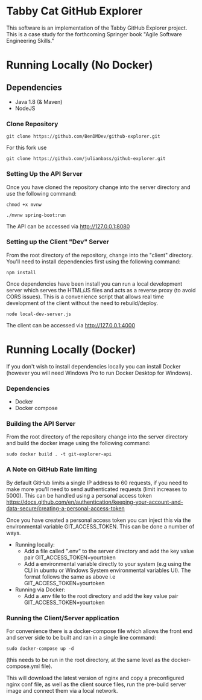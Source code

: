 # Tabby Cat GitHub Explorer
This software is an implementation of the Tabby GitHub Explorer project. This is a case study for the forthcoming Springer book "Agile Software Engineering Skills."

# Running Locally (No Docker)

## Dependencies

- Java 1.8 (& Maven)
- NodeJS

### Clone Repository

`git clone https://github.com/BenDMDev/github-explorer.git` 

For this fork use

`git clone https://github.com/julianbass/github-explorer.git` 

### Setting Up the API Server

Once you have cloned the repository change into the server directory and use the following command:

`chmod +x mvnw`

`./mvnw spring-boot:run`

The API can be accessed via http://127.0.0.1:8080

### Setting up the Client "Dev" Server

From the root directory of the repository, change into the "client" directory. You'll need to install dependencies first using the following command:

`npm install`

Once dependencies have been install you can run a local development server which serves the HTML/JS files and acts as a reverse proxy (to avoid CORS issues). This is a convenience script that allows real time development of the client without the need to rebuild/deploy. 

`node local-dev-server.js`

The client can be accessed via http://127.0.0.1:4000


# Running Locally (Docker)

If you don't wish to install dependencies locally you can install Docker (however you will need Windows Pro to run Docker Desktop for Windows). 

### Dependencies

- Docker 
- Docker compose

### Building the API Server

From the root directory of the repository change into the server directory and build the docker image using the following command:

`sudo docker build . -t git-explorer-api`


### A Note on GitHub Rate limiting

By default GitHub limits a single IP address to 60 requests, if you need to make more you'll need to send authenticated requests (limit increases to 5000). This can be handled using a personal access token https://docs.github.com/en/authentication/keeping-your-account-and-data-secure/creating-a-personal-access-token 

Once you have created a personal access token you can inject this via the environmental variable GIT_ACCESS_TOKEN. This can be done a number of ways. 

- Running locally:
    - Add a file called ".env" to the server directory and add the key value pair GIT_ACCESS_TOKEN=yourtoken
    - Add a environmental variable directly to your system (e.g using the CLI in ubuntu or Windows System environmental variables UI). The format follows the same as above i.e GIT_ACCESS_TOKEN=yourtoken
- Running via Docker:
    - Add a .env file to the root directory and add the key value pair GIT_ACCESS_TOKEN=yourtoken


### Running the Client/Server application

For convenience there is a docker-compose file which allows the front end and server side to be built and ran in a single line command:

`sudo docker-compose up -d`

(this needs to be run in the root directory, at the same level as the docker-compose.yml file).

This will download the latest version of nginx and copy a preconfigured nginx conf file, as well as the client source files, run the pre-build server image and connect them via a local network.



